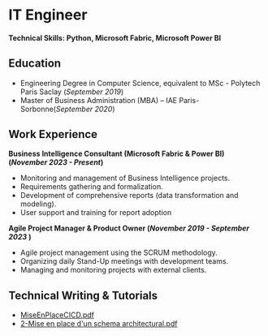 # IT Engineer 

#### Technical Skills: Python, Microsoft Fabric, Microsoft Power BI

## Education				       		
- Engineering Degree in Computer Science, equivalent to MSc	- Polytech Paris Saclay (_September 2019_)	 			        		
- Master of Business Administration (MBA) – IAE Paris-Sorbonne(_September 2020_)

## Work Experience
**Business Intelligence Consultant (Microsoft Fabric & Power BI) (_November 2023 - Present_)**
- Monitoring and management of Business Intelligence projects.
- Requirements gathering and formalization.
- Development of comprehensive reports (data transformation and modeling).
- User support and training for report adoption

**Agile Project Manager & Product Owner (_November 2019 - September 2023_ )**
- Agile project management using the SCRUM methodology.
- Organizing daily Stand-Up meetings with development teams.
- Managing and monitoring projects with external clients.

## Technical Writing & Tutorials
- [MiseEnPlaceCICD.pdf](https://github.com/user-attachments/files/19043403/MiseEnPlaceCICD.pdf)
- [2-Mise en place d'un schema architectural.pdf](https://github.com/user-attachments/files/19050131/2-Mise.en.place.d.un.schema.architectural.pdf)
